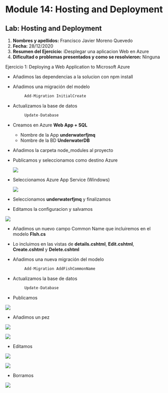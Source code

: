 # Module 14: Hosting and Deployment

## Lab: Hosting and Deployment

1. **Nombres y apellidos:** Francisco Javier Moreno Quevedo
2. **Fecha:** 28/12/2020
3. **Resumen del Ejercicio:** iDesplegar una aplicacion Web en Azure
4. **Dificultad o problemas presentados y como se resolvieron:** Ninguna

Ejercicio 1: Deploying a Web Application to Microsoft Azure

- Añadimos las dependencias a la solucion con npm install
- Añadimos una migración del modelo

  ```cs
       Add-Migration InitialCreate
  ```

- Actualizamos la base de datos

  ```cs
       Update-Database
  ```

- Creamos en Azure **Web App + SQL**

  - Nombre de la App **underwaterfjmq**
  - Nombre de la BD   **UnderwaterDB**

- Añadimos la carpeta node_modules al proyecto

  

- Publicamos y seleccionamos como destino Azure

  

  ![](./img/Azure/Captura1.jpg)

  

- Seleccionamos Azure App Service (Windows)

  

  ![](./img/Azure/Captura2.jpg)

  

- Seleccionamos **underwaterfjmq** y finalizamos

- Editamos la configuracion y salvamos

  



![](./img/Captura0.jpg)

- Añadimos un nuevo campo Common Name que incluiremos en el modelo **FIsh.cs**
- Lo incluimos en las vistas de **details.cshtml**, **Edit.cshtml**, **Create.cshtml** y **Delete.cshtml**

- Añadimos una nueva migración del modelo

  ```cs
       Add-Migration AddFishCommonName
  ```

- Actualizamos la base de datos

  ```cs
       Update-Database
  ```

- Publicamos 



![](./img/Captura2.jpg)

- Añadimos un pez

![](./img/Captura3.jpg)



![](./img/Captura4.jpg)

- Editamos

![](./img/Captura5.jpg)

![](./img/Captura6.jpg)

- Borramos

![](./img/Captura7.jpg)
